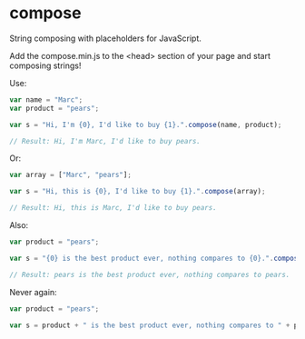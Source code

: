 compose
=======

String composing with placeholders for JavaScript.

Add the compose.min.js to the \<head> section of your page and start composing strings!

Use:

```javascript
var name = "Marc";
var product = "pears";

var s = "Hi, I'm {0}, I'd like to buy {1}.".compose(name, product);

// Result: Hi, I'm Marc, I'd like to buy pears.
```


Or:
```javascript
var array = ["Marc", "pears"];

var s = "Hi, this is {0}, I'd like to buy {1}.".compose(array);

// Result: Hi, this is Marc, I'd like to buy pears.
```


Also:
```javascript
var product = "pears";

var s = "{0} is the best product ever, nothing compares to {0}.".compose(product);

// Result: pears is the best product ever, nothing compares to pears.
```


Never again:
```javascript
var product = "pears";

var s = product + " is the best product ever, nothing compares to " + product + ".";
```
